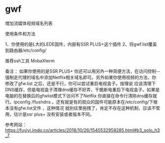 # gwf
增加流媒体视频域名列表

使用条件和方法

1、你使用的是L大的LEDE固件，内部有SSR PLUS+这个插件
2、将gwf.list覆盖到路由器/etc/config/

推荐ssh工具 MobaXterm 

备注：
如果你使用的是SSR PLUS+ 你还可以用另外一种简便方法，在访问控制--强制走代理的域名中添加Netflix相关域名即可。另外如果你使用视频的方法，你修改了gfw.list 之后，还是不行，你可以尝试重启电视盒子。按理说 应该清理下DNS缓存，但是电视盒子清理dns缓存不好弄，干脆断电重启下电视盒子。如果是电脑的在替换后的gfwlist模式下访问不了Netflix 你直接在命令行清除dns缓存就行。ipconfig /flushdns 。还有就是有的观众的固件可能原本在/etc/config/下根本没有gfw.list文件 ，这种情况 就别往里拖拽了，肯定不存在这种机制，应该不管用，估计是ssr plus+ 没有安装或者版本不同。

参考网站：https://fuyiyi.imdo.co/articles/2018/10/26/1540532958285.html#b3_solo_h3_7
